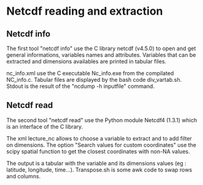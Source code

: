 # Netcdf reading and extraction
## Netcdf info
The first tool "netcdf info" use the C library netcdf (v4.5.0) to open and get general informations, variables names and attributes.
Variables that can be extracted and dimensions availables are printed in tabular files.

nc_info.xml use the C executable Nc_info.exe from the compilated NC_info.c. 
Tabular files are displayed by the bash code div_vartab.sh.
Stdout is the result of the "ncdump -h inputfile" command.

## Netcdf read
The second tool "netcdf read" use the Python module Netcdf4 (1.3.1) which is an interface of the C library.

The xml lecture_nc allows to choose a variable to extract and to add filter on dimensions.
The option "Search values for custom coordinates" use the scipy spatial function to get the closest coordinates with non-NA values.

The output is a tabular with the variable and its dimensions values (eg : latitude, longitude, time...).
Transpose.sh is some awk code to swap rows and columns.
